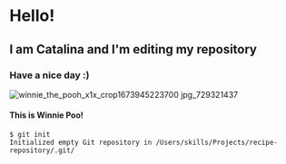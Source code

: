 # Hello!
## I am Catalina and I'm editing my repository
### Have a nice day :)
![winnie_the_pooh_x1x_crop1673945223700 jpg_729321437](https://user-images.githubusercontent.com/129747762/234849393-e6a23f8f-1edf-493d-924e-166734ed34af.jpg)
#### This is Winnie Poo!
```
$ git init
Initialized empty Git repository in /Users/skills/Projects/recipe-repository/.git/
```
